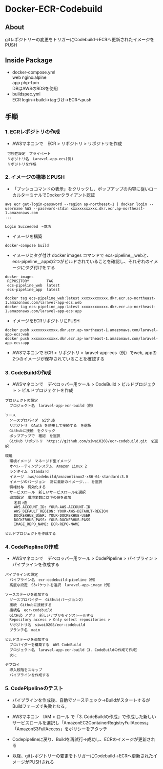 # **Docker-ECR-Codebuild**

## **About**

gitレポジトリーの変更をトリガーにCodebuild→ECRへ更新されたイメージをPUSH

## **Inside Package**
 * docker-compose.yml
   <br>web nginx:alpine
   <br>app php-fpm
   <br>DBはAWSのRDSを使用
 * buildspec.yml
   <br>ECR login→build→tagづけ→ECRへpush

## **手順**

### **1. ECRレポジトリの作成**

* AWSマネコンで　ECR > リポジトリ > リポジトリを作成
```
 可視性設定　プライベート
 リポジトリ名　Laravel-app-ecs(例)
 リポジトリを作成
```

### **2. イメージの構築とPUSH**

* 「プッシュコマンドの表示」をクリックし、ポップアップの内容に従いローカルターミナルでDockerクライアント認証
```
aws ecr get-login-password --region ap-northeast-1 | docker login --username AWS --password-stdin xxxxxxxxxxxx.dkr.ecr.ap-northeast-1.amazonaws.com
...

Login Succeeded　←成功
```

* イメージを構築
```
docker-compose build
```

* イメージにタグ付け
docker images コマンドで ecs-pipeline__webと、ecs-pipeline__appの2つがビルドされていることを確認し、それぞれのイメージにタグ付けをする

```
docker images
 REPOSITORY        TAG 
 ecs-pipeline_web  latest
 ecs-pipeline_app  latest

docker tag ecs-pipeline_web:latest xxxxxxxxxxxx.dkr.ecr.ap-northeast-1.amazonaws.com/laravel-app-ecs:web
docker tag ecs-pipeline_app:latest xxxxxxxxxxxx.dkr.ecr.ap-northeast-1.amazonaws.com/laravel-app-ecs:app
```

* イメージをECRリポジトリにPUSH

```
docker push xxxxxxxxxxxx.dkr.ecr.ap-northeast-1.amazonaws.com/laravel-app-ecs:web
docker push xxxxxxxxxxxx.dkr.ecr.ap-northeast-1.amazonaws.com/laravel-app-ecs:app
```

* AWSマネコンで ECR > リポジトリ > laravel-app-ecs（例）でweb, appの2つのイメージが保存されていることを確認する


### **3. CodeBuildの作成**

* AWSマネコンで　デベロッパー用ツール > CodeBuild > ビルドプロジェクト > ビルドプロジェクトを作成
```
プロジェクトの設定
  プロジェクト名　laravel-app-ecr-build（例）

ソース
  ソースプロバイダ　Github
  リポジトリ　OAuth を使用して接続する　を選択
  Githubに接続　をクリック
  ポップアップで　確認　を選択
  GitHub リポジトリ　https://github.com/siwai0208/ecr-codebuild.git　を選択

環境
  環境イメージ　マネージド型イメージ
  オペレーティングシステム　Amazon Linux 2
  ランタイム　Standard
  イメージ　aws/codebuild/amazonlinux2-x86-64-standard:3.0
  イメージのバージョン  常に最新のイメージ... を選択
  特権付与　有効化する
  サービスロール　新しいサービスロールを選択
  追加設定　環境変数に以下の値を追加
    名前:値
    AWS_ACCOUNT_ID: YOUR-AWS-ACCOUNT-ID
    AWS_DEFAULT_REGION: YOUR-AWS-DEFAULT-REGION
    DOCKERHUB_USER: YOUR-DOCKERHUB-USER
    DOCKERHUB_PASS: YOUR-DOCKERHUB-PASS
    IMAGE_REPO_NAME: ECR-REPO-NAME

ビルドプロジェクトを作成する
```

### 4. CodePieplineの作成

* AWSマネコンで　デベロッパー用ツール > CodePipeline > パイプライン > パイプラインを作成する
```
パイプラインの設定
  パイプライン名　ecr-codebuild-pipeline（例）
  高度な設定　S3バケットを選択　laravel-app-image（例）

ソースステージを追加する
  ソースプロバイダー　Github(バージョン2)
  接続　Githubに接続する
  接続名　ecr-codebuild
  GitHub アプリ　新しいアプリをインストールする
  Repository access > Only select repositories > 
  リポジトリ名　siwai0208/ecr-codebuild
  ブランチ名　main

ビルドステージを追加する
  プロバイダーを構築する　AWS CodeBuild
  プロジェクト名　laravel-app-ecr-build（3. CodeBuildの作成で作成）
  次に

デプロイ
  導入段階をスキップ
  パイプラインを作成する
```

### 5. CodePipelineのテスト

* パイプラインを作成後、自動でソースチェック→BuildがスタートするがBuildフェーズで失敗となる。

* AWSマネコン　IAM > ロール で「3. CodeBuildの作成」で作成した新しいサービスロールを選択し「AmazonEC2ContainerRegistryFullAccess」「AmazonS3FullAccess」をポリシーをアタッチ

* Codepipelineに戻り、Buildを再試行→成功し、ECRのイメージが更新される

* 以降、gitレポジトリーの変更をトリガーにCodebuild→ECRへ更新されたイメージがPUSHされる

